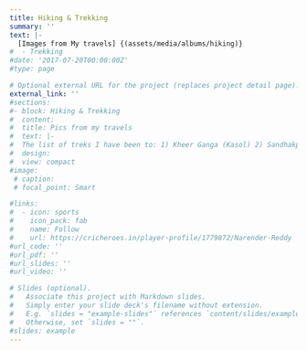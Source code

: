 ```yaml
---
title: Hiking & Trekking
summary: '' 
text: |-
  [Images from My travels] {(assets/media/albums/hiking)}
#  - Trekking
#date: '2017-07-20T00:00:00Z'
#type: page

# Optional external URL for the project (replaces project detail page).
external_link: ''
#sections:
#- block: Hiking & Trekking
#  content:
#  title: Pics from my travels
#  text: |-
#  The list of treks I have been to: 1) Kheer Ganga (Kasol) 2) Sandhakphu (West Bengal) 3) KedarKanta (Uttarakhand)  <br> {<gallery #album="hiking">}
#  design:
#  view: compact
#image:
 # caption: 
 # focal_point: Smart

#links:
#  - icon: sports
#    icon_pack: fab
#    name: Follow
#    url: https://cricheroes.in/player-profile/1779872/Narender-Reddy
#url_code: ''
#url_pdf: ''
#url_slides: ''
#url_video: ''

# Slides (optional).
#   Associate this project with Markdown slides.
#   Simply enter your slide deck's filename without extension.
#   E.g. `slides = "example-slides"` references `content/slides/example-slides.md`.
#   Otherwise, set `slides = ""`.
#slides: example
---
```

